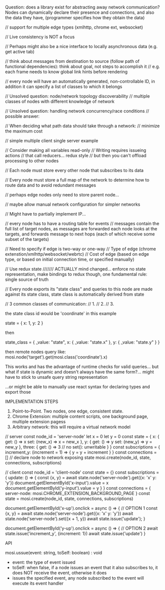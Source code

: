 Question: does a library exist for abstracting away network communication? Nodes can dynamically declare their presence and connections, and also the data they have, (programmer specifies how they obtain the data)

// support for multiple edge types (xmlhttp, chrome ext, websocket)

// Live consistency is NOT a focus

// Perhaps might also be a nice interface to locally asynchronous data (e.g. get active tab)

// think about messages from destination to source (follow path of functional dependencies): think about goal, not steps to accomplish it
// e.g. each frame needs to know global link hints before rendering

// every node will have an automatically generated, non-controllable ID, in addition it can specify a list of classes to which it belongs

// Unsolved question: node/network topology discoverability
// multiple classes of nodes with different knowledge of network

// Unsolved question: handling network concurrency/race conditions
// possible answer: 

// When deciding what path data should take through a network:
// minimize the maximum cost

// simple multiple client single server example

// Consider making all variables read-only
// Writing requires issueing actions
// that call reducers... redux style
// but then you can't offload processing to other nodes

// Each node must store every other node that subscribes to its data

// Every node must store a full map of the network to determine how to route data and to avoid redundant messages

// perhaps edge nodes only need to store parent node...

// maybe allow manual network configuration for simpler networks

// Might have to partially implement IP...

// every node has to have a routing table for events
// messages contain the full list of target nodes, as messages are forwarded each node looks at the targets, and forwards message to next hops (each of which receive some subset of the targets)

// Need to specify if edge is two-way or one-way
// Type of edge (chrome extenstion/xmlhttp/websocket/webrtc)
// Cost of edge (based on edge type, or based on initial connection time, or specified manually)

// Use redux state /////// ACTUALLY mind changed... enforce no state representation, make bindings to redux though, one fundamental rule: single source of truth

// Every node exports its "state class" and queries to this node are made against its state class, state class is automatically derived from state


// 3 common classes of communication:
// 1.
// 2.
// 3.


the state class id would be 'coordinate' in this example

state = {
  x: 1,
  y: 2
}

then

state_class = {
  _value: "state",
  x: {
    _value: "state.x"
  },
  y: {
    _value: "state.y"
  }
}

then remote nodes query like: mosi.node('target').get(mosi.class('coordinate').x)

This works and has the advantage of runtime checks for valid queries... but what if state is dynamic and doesn't always have the same form?... might have to stick to unsafe query string representation

...or might be able to manually use react syntax for declaring types and export those



IMPLEMENTATION STEPS
1. Point-to-Point. Two nodes, one edge, consistent state.
2. Chrome Extension: multiple content scripts, one background page, multiple extension pagess
3. Arbitrary network: this will require a virtual network model





// server
const node_id = 'server-node'
let x = 0
let y = 0
const state = {
  x: {
    get: () => x
    set: (new_x) => x = new_x
  },
  y: {
    get: () => y
    set: (new_y) => y = new_y
  },
  three: {
    get: () => 3
    // no set(): unwritable
  }
}
const subscriptions = {
  increment_y: (increment = 1) => {
    y = y + increment
  }
}
const connections = []
// declare node to network exposing state
mosi.create(node_id, state, connections, subscriptions)





// client
const node_id = 'client-node'
const state = {}
const subscriptions = {
  update: () => {
    const {x, y} = await state.node('server-node').get({x: 'x' y: 'y'})
    document.getElementById('x-input').value = x
    document.getElementById('y-input').value = y
  }
}
const connections = {
  server-node: mosi.CHROME_EXTENSION_BACKGROUND_PAGE
}
const state = mosi.create(node_id, state, connections, subscriptions)

document.getElementById('x-up').onclick = async () => {
  // OPTION 1
  const {x, y} = await state.node('server-node').get({x: 'x' y: 'y'})
  await state.node('server-node').set({x + 1, y})
  await state.issue('update');
}

document.getElementById('y-up').onclick = async () => {
  // OPTION 2
  await state.issue('increment_y', {increment: 1})
  await state.issue('update')
}



API

mosi.ussue(event: string, toSelf: boolean) : void
* event: the type of event issued
* toSelf: when false, if a node issues an event that it also subscribes to, it does NOT receive the event, otherwise it does
* issues the specified event, any node subscribed to the event will execute its event handler



